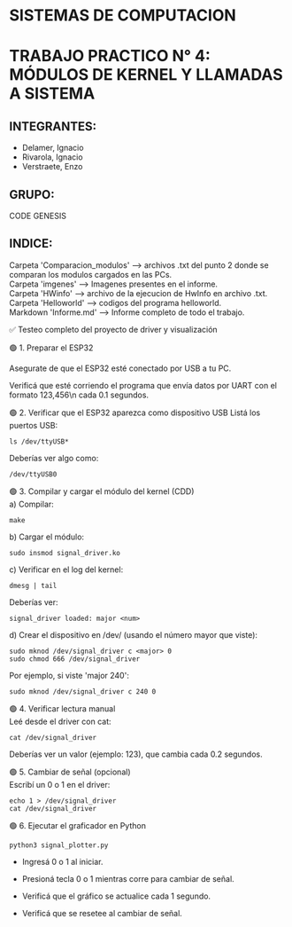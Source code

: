 # **SISTEMAS DE COMPUTACION**
# **TRABAJO PRACTICO N° 4: MÓDULOS DE KERNEL Y LLAMADAS A SISTEMA**

## INTEGRANTES:
- Delamer, Ignacio
- Rivarola, Ignacio
- Verstraete, Enzo

## GRUPO: 
CODE GENESIS

## INDICE:  
Carpeta 'Comparacion_modulos' --> archivos .txt del punto 2 donde se comparan los modulos cargados en las PCs.  
Carpeta 'imgenes' --> Imagenes presentes en el informe.  
Carpeta 'HWinfo' --> archivo de la ejecucion de HwInfo en archivo .txt.   
Carpeta 'Helloworld' --> codigos del programa helloworld.  
Markdown 'Informe.md' --> Informe completo de todo el trabajo.  


✅ Testeo completo del proyecto de driver y visualización

🟢 1. Preparar el ESP32

Asegurate de que el ESP32 esté conectado por USB a tu PC.

Verificá que esté corriendo el programa que envía datos por UART con el formato 123,456\n cada 0.1 segundos.

🟢 2. Verificar que el ESP32 aparezca como dispositivo USB
Listá los puertos USB:

    ls /dev/ttyUSB*  
  
Deberías ver algo como:

    /dev/ttyUSB0  
  
🟢 3. Compilar y cargar el módulo del kernel (CDD)  
a) Compilar:

    make  
  
b) Cargar el módulo:

    sudo insmod signal_driver.ko  
  
c) Verificar en el log del kernel:

    dmesg | tail  
  
Deberías ver:

    signal_driver loaded: major <num>  
  
d) Crear el dispositivo en /dev/ (usando el número mayor que viste):  

    sudo mknod /dev/signal_driver c <major> 0
    sudo chmod 666 /dev/signal_driver  
  
Por ejemplo, si viste 'major 240':

    sudo mknod /dev/signal_driver c 240 0  
  
🟢 4. Verificar lectura manual  
Leé desde el driver con cat:

    cat /dev/signal_driver  
  
Deberías ver un valor (ejemplo: 123), que cambia cada 0.2 segundos.

🟢 5. Cambiar de señal (opcional)  
Escribí un 0 o 1 en el driver:  

    echo 1 > /dev/signal_driver
    cat /dev/signal_driver  
  
🟢 6. Ejecutar el graficador en Python  

    python3 signal_plotter.py  

  
- Ingresá 0 o 1 al iniciar.

- Presioná tecla 0 o 1 mientras corre para cambiar de señal.

- Verificá que el gráfico se actualice cada 1 segundo.

- Verificá que se resetee al cambiar de señal.
